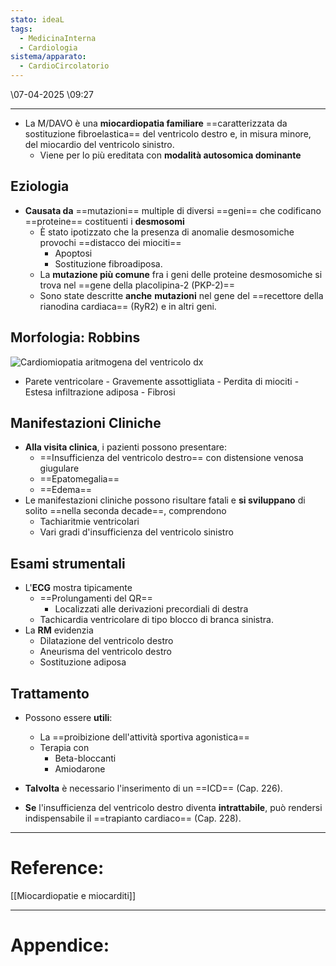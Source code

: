 ```yaml
---
stato: ideaL
tags:
  - MedicinaInterna
  - Cardiologia
sistema/apparato:
  - CardioCircolatorio
---
```

\07-04-2025 \09:27

--- 


- La M/DAVO è una **miocardiopatia familiare** ==caratterizzata da sostituzione fibroelastica== del ventricolo destro e, in misura minore, del miocardio del ventricolo sinistro. 
	- Viene per lo più ereditata con **modalità autosomica dominante** 

## Eziologia
- **Causata da** ==mutazioni== multiple di diversi ==geni== che codificano ==proteine== costituenti i **desmosomi**
	- È stato ipotizzato che la presenza di anomalie desmosomiche provochi ==distacco dei miociti== 
		- Apoptosi
		- Sostituzione fibroadiposa. 
	- La **mutazione più comune** fra i geni delle proteine desmosomiche si trova nel ==gene della placolipina-2 (PKP-2)==
	- Sono state descritte **anche** **mutazioni** nel gene del ==recettore della rianodina cardiaca== (RyR2) e in altri geni.
## Morfologia: Robbins
![Cardiomiopatia aritmogena del ventricolo dx](https://i.imgur.com/vvF26Xx.png)
- Parete ventricolare
		- Gravemente assottigliata
			- Perdita di miociti
		- Estesa infiltrazione adiposa
		- Fibrosi
## Manifestazioni Cliniche

- **Alla visita clinica**, i pazienti possono presentare:
	- ==Insufficienza del ventricolo destro== con distensione venosa giugulare
	- ==Epatomegalia==
	- ==Edema==
- Le manifestazioni cliniche possono risultare fatali e **si sviluppano** di solito ==nella seconda decade==, comprendono
	- Tachiaritmie ventricolari 
	- Vari gradi d'insufficienza del ventricolo sinistro

## Esami strumentali

- L'**ECG** mostra tipicamente
	- ==Prolungamenti del QR== 
		- Localizzati alle derivazioni precordiali di destra 
	- Tachicardia ventricolare di tipo blocco di branca sinistra. 
- La **RM** evidenzia
	- Dilatazione del ventricolo destro
	- Aneurisma del ventricolo destro 
	- Sostituzione adiposa 

## Trattamento

- Possono essere **utili**:
	- La ==proibizione dell'attività sportiva agonistica==
	- Terapia con 
		- Beta-bloccanti 
		- Amiodarone

- **Talvolta** è necessario l'inserimento di un ==ICD== (Cap. 226).
- **Se** l'insufficienza del ventricolo destro diventa **intrattabile**, può rendersi indispensabile il ==trapianto cardiaco== (Cap. 228).





--- 
# Reference:
[[Miocardiopatie e miocarditi]]

--- 
# Appendice:
[^1]: 
[^2]:
[^3]:
[^4]: 
[^5]:
